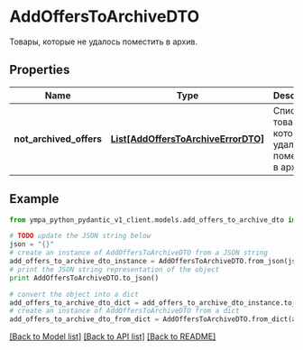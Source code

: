 # AddOffersToArchiveDTO

Товары, которые не удалось поместить в архив.

## Properties
Name | Type | Description | Notes
------------ | ------------- | ------------- | -------------
**not_archived_offers** | [**List[AddOffersToArchiveErrorDTO]**](AddOffersToArchiveErrorDTO.md) | Список товаров, которые не удалось поместить в архив. | [optional] 

## Example

```python
from ympa_python_pydantic_v1_client.models.add_offers_to_archive_dto import AddOffersToArchiveDTO

# TODO update the JSON string below
json = "{}"
# create an instance of AddOffersToArchiveDTO from a JSON string
add_offers_to_archive_dto_instance = AddOffersToArchiveDTO.from_json(json)
# print the JSON string representation of the object
print AddOffersToArchiveDTO.to_json()

# convert the object into a dict
add_offers_to_archive_dto_dict = add_offers_to_archive_dto_instance.to_dict()
# create an instance of AddOffersToArchiveDTO from a dict
add_offers_to_archive_dto_from_dict = AddOffersToArchiveDTO.from_dict(add_offers_to_archive_dto_dict)
```
[[Back to Model list]](../README.md#documentation-for-models) [[Back to API list]](../README.md#documentation-for-api-endpoints) [[Back to README]](../README.md)


